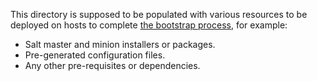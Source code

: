 
This directory is supposed to be populated with various resources to be
deployed on hosts to complete [the bootstrap process][1], for example:
* Salt master and minion installers or packages.
* Pre-generated configuration files.
* Any other pre-requisites or dependencies.

[1]: docs/bootstrap/readme.md

